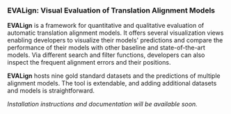 ### EVALign: Visual Evaluation of Translation Alignment Models

**EVALign** is a framework for quantitative and qualitative evaluation of automatic translation alignment models. It offers several visualization views enabling developers to visualize their models' predictions and compare the performance of their models with other baseline and state-of-the-art models. 
Via different search and filter functions, developers can also inspect the frequent alignment errors and their positions. 

**EVALign** hosts nine gold standard datasets and the predictions of multiple alignment models. The tool is extendable, and adding additional datasets and models is straightforward. 




_Installation instructions and documentation will be available soon._

